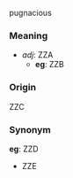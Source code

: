 pugnacious
### Meaning
+ _adj_: ZZA
    + __eg__: ZZB

### Origin

ZZC

### Synonym

__eg__: ZZD

+ ZZE


